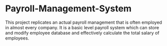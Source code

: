 # Payroll-Management-System
This project replicates an actual payroll management that is often employed in almost every company. It is a basic level payroll system which can store and modify employee database and effectively calculate the total salary of employees.
